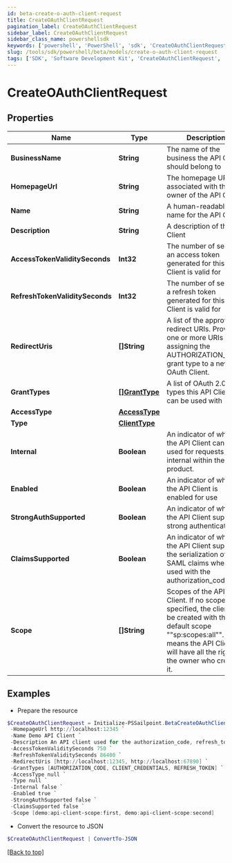 ```yaml
---
id: beta-create-o-auth-client-request
title: CreateOAuthClientRequest
pagination_label: CreateOAuthClientRequest
sidebar_label: CreateOAuthClientRequest
sidebar_class_name: powershellsdk
keywords: ['powershell', 'PowerShell', 'sdk', 'CreateOAuthClientRequest', 'BetaCreateOAuthClientRequest'] 
slug: /tools/sdk/powershell/beta/models/create-o-auth-client-request
tags: ['SDK', 'Software Development Kit', 'CreateOAuthClientRequest', 'BetaCreateOAuthClientRequest']
---
```



# CreateOAuthClientRequest

## Properties

Name | Type | Description | Notes
------------ | ------------- | ------------- | -------------
**BusinessName** | **String** | The name of the business the API Client should belong to | [optional] 
**HomepageUrl** | **String** | The homepage URL associated with the owner of the API Client | [optional] 
**Name** | **String** | A human-readable name for the API Client | [required]
**Description** | **String** | A description of the API Client | [required]
**AccessTokenValiditySeconds** | **Int32** | The number of seconds an access token generated for this API Client is valid for | [required]
**RefreshTokenValiditySeconds** | **Int32** | The number of seconds a refresh token generated for this API Client is valid for | [optional] 
**RedirectUris** | **[]String** | A list of the approved redirect URIs. Provide one or more URIs when assigning the AUTHORIZATION_CODE grant type to a new OAuth Client. | [optional] 
**GrantTypes** | [**[]GrantType**](grant-type) | A list of OAuth 2.0 grant types this API Client can be used with | [required]
**AccessType** | [**AccessType**](access-type) |  | [required]
**Type** | [**ClientType**](client-type) |  | [optional] 
**Internal** | **Boolean** | An indicator of whether the API Client can be used for requests internal within the product. | [optional] 
**Enabled** | **Boolean** | An indicator of whether the API Client is enabled for use | [required]
**StrongAuthSupported** | **Boolean** | An indicator of whether the API Client supports strong authentication | [optional] 
**ClaimsSupported** | **Boolean** | An indicator of whether the API Client supports the serialization of SAML claims when used with the authorization_code flow | [optional] 
**Scope** | **[]String** | Scopes of the API Client. If no scope is specified, the client will be created with the default scope ""sp:scopes:all"". This means the API Client will have all the rights of the owner who created it. | [optional] 

## Examples

- Prepare the resource
```powershell
$CreateOAuthClientRequest = Initialize-PSSailpoint.BetaCreateOAuthClientRequest  -BusinessName Acme-Solar `
 -HomepageUrl http://localhost:12345 `
 -Name Demo API Client `
 -Description An API client used for the authorization_code, refresh_token, and client_credentials flows `
 -AccessTokenValiditySeconds 750 `
 -RefreshTokenValiditySeconds 86400 `
 -RedirectUris [http://localhost:12345, http://localhost:67890] `
 -GrantTypes [AUTHORIZATION_CODE, CLIENT_CREDENTIALS, REFRESH_TOKEN] `
 -AccessType null `
 -Type null `
 -Internal false `
 -Enabled true `
 -StrongAuthSupported false `
 -ClaimsSupported false `
 -Scope [demo:api-client-scope:first, demo:api-client-scope:second]
```

- Convert the resource to JSON
```powershell
$CreateOAuthClientRequest | ConvertTo-JSON
```


[[Back to top]](#) 

